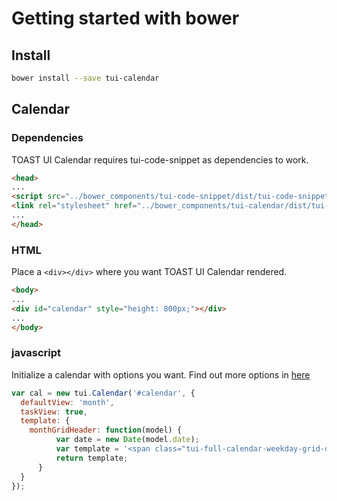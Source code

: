 # Getting started with bower

## Install

```sh
bower install --save tui-calendar
```

## Calendar

### Dependencies

TOAST UI Calendar requires tui-code-snippet as dependencies to work.

```html
<head>
...
<script src="../bower_components/tui-code-snippet/dist/tui-code-snippet.js"></script>
<link rel="stylesheet" href="../bower_components/tui-calendar/dist/tui-calendar.css">
...
</head>
```

### HTML

Place a `<div></div>` where you want TOAST UI Calendar rendered.

```html
<body>
...
<div id="calendar" style="height: 800px;"></div>
...
</body>
```

### javascript

Initialize a calendar with options you want. Find out more options in [here](https://nhnent.github.io/tui.calendar/api/latest/global.html#Options)

```javascript
var cal = new tui.Calendar('#calendar', {
  defaultView: 'month',
  taskView: true,
  template: {
    monthGridHeader: function(model) {
          var date = new Date(model.date);
          var template = '<span class="tui-full-calendar-weekday-grid-date">' + date.getDate() + '</span>';
          return template;
      }
  }
});
```